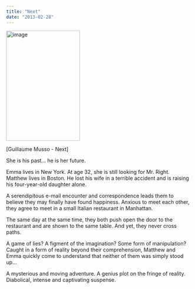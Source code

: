 ```yaml
---
title: "Next"
date: "2013-02-28"
---
```


<img width="200" height="300" src="https://www.guillaumemusso.com/sites/default/files/images/livres/demain_1.jpg" alt="image">

\[Guillaume Musso - Next]

She is his past… he is her future.

Emma lives in New York. At age 32, she is still looking for Mr. Right. Matthew lives in Boston. He lost his wife in a terrible accident and is raising his four-year-old daughter alone.

A serendipitous e-mail encounter and correspondence leads them to believe they may finally have found happiness. Anxious to meet each other, they agree to meet in a small Italian restaurant in Manhattan.

The same day at the same time, they both push open the door to the restaurant and are shown to the same table. And yet, they never cross paths.

A game of lies? A figment of the imagination? Some form of manipulation? Caught in a form of reality beyond their comprehension, Matthew and Emma quickly come to understand that neither of them was simply stood up…

A mysterious and moving adventure.
A genius plot on the fringe of reality.
Diabolical, intense and captivating suspense.
